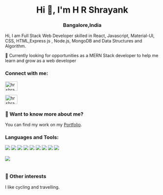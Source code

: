 

<!--
**hrshrayank/hrshrayank** is a ✨ _special_ ✨ repository because its `README.md` (this file) appears on your GitHub profile.

-->
<h1 align="center">Hi 👋, I'm H R Shrayank</h1>
<h3 align="center">Bangalore,India</h3>
<p>Hi, I am Full Stack Web Developer skilled in  React, Javascript, Material-UI, CSS, HTML,Express js , Node.js, MongoDB and Data Structures and Algorithm.</p>

<p align="left">🌱 Currently looking for opportunities as a MERN Stack developer to help me learn and grow as a web developer</p>


<h3 align="left">Connect with me:</h3>
<p align="left">
  <a href="https://twitter.com/hrshrayank77" target="blank"><img align="center" src="https://cdn.jsdelivr.net/npm/simple-icons@3.0.1/icons/twitter.svg" alt="hrshrayank" height="30" width="40" /></a>
 
<a href="https://www.linkedin.com/in/hrshrayank" target="blank"><img align="center" src="https://cdn.jsdelivr.net/npm/simple-icons@3.0.1/icons/linkedin.svg" alt="hrshrayank" height="30" width="40" /></a>

</p>
<h3> 💬 Want to know more about me?</h3>
You can find my work on my <a href="https://shrayank-portfolio.netlify.app/" target="blank">Portfolio</a>.

<h3 align="left">Languages and Tools:</h3>
<div>
<img src = "https://img.shields.io/badge/-HTML5-E34F26?style=flat&logo=html5&logoColor=white">
  <img src = "https://img.shields.io/badge/-CSS3-1572B6?style=flat&logo=css3&logoColor=white"> 
  <img src="https://img.shields.io/badge/-JavaScript-eed718?style=flat&logo=javascript&logoColor=ffffff"> 
  <img src="https://img.shields.io/badge/-React-000000?style=flat&logo=react&logoColor=00c8ff">
  <img src="https://img.shields.io/badge/-Redux-764abc?style=flat&logo=redux&logoColor=white">
  <img src="https://img.shields.io/badge/-Node.js-3C873A?style=flat&logo=Node.js&logoColor=white"> 
   <img src="https://img.shields.io/badge/-Express.js-787878?style=flat"> 
  <img src="https://img.shields.io/badge/-MongoDB-4DB33D?style=flat&logo=mongodb&logoColor=FFFFFF"> 
  <img src="https://img.shields.io/badge/-MySQL-F29111?style=flat&logo=mysql&logoColor=FFFFFF">
 
</div>
<br/>


<div><img src="https://github-readme-stats.vercel.app/api?username=hrshrayank&theme=highcontrast&show_icons=true"/></div>
<br/>

### 👯 Other interests
<p>I like cycling and travelling.</p>









